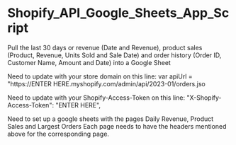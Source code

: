 # Shopify_API_Google_Sheets_App_Script
Pull the last 30 days or revenue (Date and Revenue), product sales (Product, Revenue, Units Sold and Sale Date) and order history (Order ID, Customer Name, Amount and Date) into a Google Sheet

Need to update with your store domain on this line:
  var apiUrl = "https://ENTER HERE.myshopify.com/admin/api/2023-01/orders.jso

Need to update with your Shopify-Access-Token on this line:
  "X-Shopify-Access-Token": "ENTER HERE",

Need to set up a google sheets with the pages Daily Revenue, Product Sales and Largest Orders
Each page needs to have the headers mentioned above for the corresponding page. 

